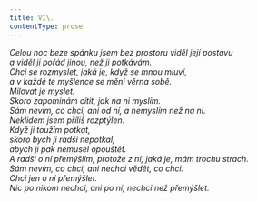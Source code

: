```yaml
---
title: VI\.
contentType: prose
---
```


<section>

_Celou noc beze spánku jsem bez prostoru viděl její postavu  
a viděl ji pořád jinou, než ji potkávám.  
Chci se rozmyslet, jaká je, když se mnou mluví,  
a v každé té myšlence se mění věrna sobě.  
Milovat je myslet.  
Skoro zapomínám cítit, jak na ni myslím.  
Sám nevím, co chci, ani od ní, a nemyslím než na ni.  
Neklidem jsem příliš rozptýlen.  
Když ji toužím potkat,  
skoro bych ji radši nepotkal,  
abych ji pak nemusel opouštět.  
A radši o ní přemýšlím, protože z ní, jaká je, mám trochu strach.  
Sám nevím, co chci, ani nechci vědět, co chci.  
Chci jen o ní přemýšlet.  
Nic po nikom nechci, ani po ní, nechci než přemýšlet._

</section>
